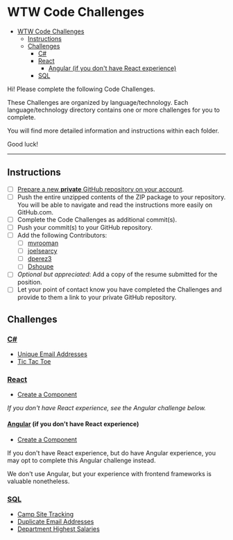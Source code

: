 # WTW Code Challenges

- [WTW Code Challenges](#wtw-code-challenges)
  - [Instructions](#instructions)
  - [Challenges](#challenges)
    - [C#](#c)
    - [React](#react)
      - [Angular (if you don't have React experience)](#angular-if-you-dont-have-react-experience)
    - [SQL](#sql)

Hi! Please complete the following Code Challenges.

These Challenges are organized by language/technology. Each language/technology directory contains one or more challenges for you to complete.

You will find more detailed information and instructions within each folder.

Good luck!

---

## Instructions

- [ ] [Prepare a new <u>**private**</u> GitHub repository on your account](https://github.com/new).
- [ ] Push the entire unzipped contents of the ZIP package to your repository. You will be able to navigate and read the instructions more easily on GitHub.com.
- [ ] Complete the Code Challenges as additional commit(s).
- [ ] Push your commit(s) to your GitHub repository.
- [ ] Add the following Contributors:
  - [ ] [mvrooman](https://github.com/Mvrooman)
  - [ ] [joelsearcy](https://github.com/joelsearcy)
  - [ ] [dperez3](https://github.com/dperez3)
  - [ ] [Dshoupe](https://github.com/Dshoupe)
- [ ] _Optional but appreciated_: Add a copy of the resume submitted for the position.
- [ ] Let your point of contact know you have completed the Challenges and provide to them a link to your private GitHub repository.

## Challenges

### [C#](./CSharp/)

- [Unique Email Addresses](./CSharp/README.md#challenge-unique-email-addresses)
- [Tic Tac Toe](./CSharp/README.md#challenge-tic-tac-toe)

### [React](./React/)

- [Create a Component](./React/README.md)

_If you don't have React experience, see the Angular challenge below._

#### [Angular](./Angular/) (if you don't have React experience)

- [Create a Component](./Angular/README.md)

If you don't have React experience, but do have Angular experience, you may opt to complete this Angular challenge instead.

We don't use Angular, but your experience with frontend frameworks is valuable nonetheless.

### [SQL](./SQL/)

- [Camp Site Tracking](./SQL/README.md#challenge-camp-site-tracking)
- [Duplicate Email Addresses](./SQL/README.md#challenge-duplicate-email-addresses)
- [Department Highest Salaries](./SQL/README.md#challenge-department-highest-salaries)

